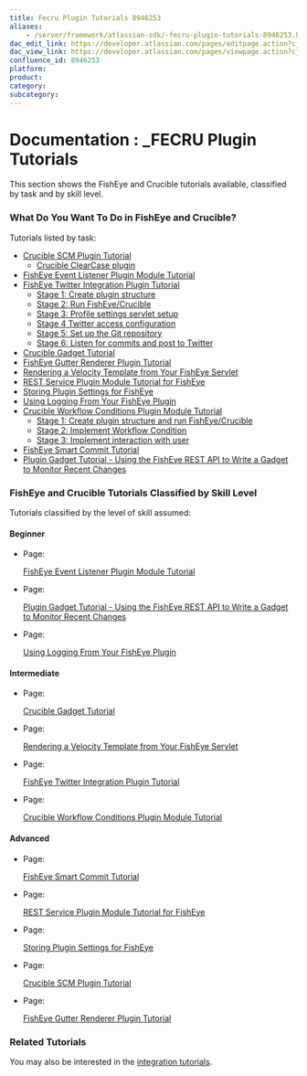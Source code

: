 ```yaml
---
title: Fecru Plugin Tutorials 8946253
aliases:
    - /server/framework/atlassian-sdk/-fecru-plugin-tutorials-8946253.html
dac_edit_link: https://developer.atlassian.com/pages/editpage.action?cjm=wozere&pageId=8946253
dac_view_link: https://developer.atlassian.com/pages/viewpage.action?cjm=wozere&pageId=8946253
confluence_id: 8946253
platform:
product:
category:
subcategory:
---
```

# Documentation : \_FECRU Plugin Tutorials

This section shows the FishEye and Crucible tutorials available, classified by task and by skill level.

### What Do You Want To Do in FishEye and Crucible?

Tutorials listed by task:

-   [Crucible SCM Plugin Tutorial](https://developer.atlassian.com/display/FECRUDEV/Crucible+SCM+Plugin+Tutorial)
    -   [Crucible ClearCase plugin](https://developer.atlassian.com/display/FECRUDEV/Crucible+ClearCase+plugin)
-   [FishEye Event Listener Plugin Module Tutorial](https://developer.atlassian.com/display/FECRUDEV/FishEye+Event+Listener+Plugin+Module+Tutorial)
-   [FishEye Twitter Integration Plugin Tutorial](https://developer.atlassian.com/display/FECRUDEV/FishEye+Twitter+Integration+Plugin+Tutorial)
    -   [Stage 1: Create plugin structure](https://developer.atlassian.com/display/FECRUDEV/Stage+1%3A+Create+plugin+structure)
    -   [Stage 2: Run FishEye/Crucible](https://developer.atlassian.com/pages/viewpage.action?pageId=37225303)
    -   [Stage 3: Profile settings servlet setup](https://developer.atlassian.com/display/FECRUDEV/Stage+3%3A+Profile+settings+servlet+setup)
    -   [Stage 4 Twitter access configuration](https://developer.atlassian.com/display/FECRUDEV/Stage+4+Twitter+access+configuration)
    -   [Stage 5: Set up the Git repository](https://developer.atlassian.com/display/FECRUDEV/Stage+5%3A+Set+up+the+Git+repository)
    -   [Stage 6: Listen for commits and post to Twitter](https://developer.atlassian.com/display/FECRUDEV/Stage+6%3A+Listen+for+commits+and+post+to+Twitter)
-   [Crucible Gadget Tutorial](https://developer.atlassian.com/display/FECRUDEV/Crucible+Gadget+Tutorial)
-   [FishEye Gutter Renderer Plugin Tutorial](https://developer.atlassian.com/display/FECRUDEV/FishEye+Gutter+Renderer+Plugin+Tutorial)
-   [Rendering a Velocity Template from Your FishEye Servlet](https://developer.atlassian.com/display/FECRUDEV/Rendering+a+Velocity+Template+from+Your+FishEye+Servlet)
-   [REST Service Plugin Module Tutorial for FishEye](https://developer.atlassian.com/display/FECRUDEV/REST+Service+Plugin+Module+Tutorial+for+FishEye)
-   [Storing Plugin Settings for FishEye](https://developer.atlassian.com/display/FECRUDEV/Storing+Plugin+Settings+for+FishEye)
-   [Using Logging From Your FishEye Plugin](https://developer.atlassian.com/display/FECRUDEV/Using+Logging+From+Your+FishEye+Plugin)
-   [Crucible Workflow Conditions Plugin Module Tutorial](https://developer.atlassian.com/display/FECRUDEV/Crucible+Workflow+Conditions+Plugin+Module+Tutorial)
    -   [Stage 1: Create plugin structure and run FishEye/Crucible](https://developer.atlassian.com/pages/viewpage.action?pageId=43287858)
    -   [Stage 2: Implement Workflow Condition](https://developer.atlassian.com/display/FECRUDEV/Stage+2%3A+Implement+Workflow+Condition)
    -   [Stage 3: Implement interaction with user](https://developer.atlassian.com/display/FECRUDEV/Stage+3%3A+Implement+interaction+with+user)
-   [FishEye Smart Commit Tutorial](https://developer.atlassian.com/display/FECRUDEV/FishEye+Smart+Commit+Tutorial)
-   [Plugin Gadget Tutorial - Using the FishEye REST API to Write a Gadget to Monitor Recent Changes](https://developer.atlassian.com/display/FECRUDEV/Plugin+Gadget+Tutorial+-+Using+the+FishEye+REST+API+to+Write+a+Gadget+to+Monitor+Recent+Changes)

### FishEye and Crucible Tutorials Classified by Skill Level

Tutorials classified by the level of skill assumed:

#### Beginner

-   Page:

    [FishEye Event Listener Plugin Module Tutorial](/display/FECRUDEV/FishEye+Event+Listener+Plugin+Module+Tutorial)

-   Page:

    [Plugin Gadget Tutorial - Using the FishEye REST API to Write a Gadget to Monitor Recent Changes](/display/FECRUDEV/Plugin+Gadget+Tutorial+-+Using+the+FishEye+REST+API+to+Write+a+Gadget+to+Monitor+Recent+Changes)

-   Page:

    [Using Logging From Your FishEye Plugin](/display/FECRUDEV/Using+Logging+From+Your+FishEye+Plugin)

#### Intermediate

-   Page:

    [Crucible Gadget Tutorial](/display/FECRUDEV/Crucible+Gadget+Tutorial)

-   Page:

    [Rendering a Velocity Template from Your FishEye Servlet](/display/FECRUDEV/Rendering+a+Velocity+Template+from+Your+FishEye+Servlet)

-   Page:

    [FishEye Twitter Integration Plugin Tutorial](/display/FECRUDEV/FishEye+Twitter+Integration+Plugin+Tutorial)

-   Page:

    [Crucible Workflow Conditions Plugin Module Tutorial](/display/FECRUDEV/Crucible+Workflow+Conditions+Plugin+Module+Tutorial)

#### Advanced

-   Page:

    [FishEye Smart Commit Tutorial](/display/FECRUDEV/FishEye+Smart+Commit+Tutorial)

-   Page:

    [REST Service Plugin Module Tutorial for FishEye](/display/FECRUDEV/REST+Service+Plugin+Module+Tutorial+for+FishEye)

-   Page:

    [Storing Plugin Settings for FishEye](/display/FECRUDEV/Storing+Plugin+Settings+for+FishEye)

-   Page:

    [Crucible SCM Plugin Tutorial](/display/FECRUDEV/Crucible+SCM+Plugin+Tutorial)

-   Page:

    [FishEye Gutter Renderer Plugin Tutorial](/display/FECRUDEV/FishEye+Gutter+Renderer+Plugin+Tutorial)

### Related Tutorials

You may also be interested in the [integration tutorials](https://developer.atlassian.com/display/FECRUDEV/Integration+Tutorials).

















































































































































































































































































































